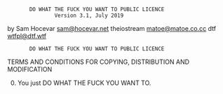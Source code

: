            DO WHAT THE FUCK YOU WANT TO PUBLIC LICENCE
                   Version 3.1, July 2019

by Sam Hocevar <sam@hocevar.net>
theiostream <matoe@matoe.co.cc>
dtf         <wtfpl@dtf.wtf>

           DO WHAT THE FUCK YOU WANT TO PUBLIC LICENCE
TERMS AND CONDITIONS FOR COPYING, DISTRIBUTION AND MODIFICATION

0. You just DO WHAT THE FUCK YOU WANT TO.
